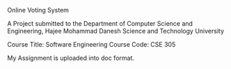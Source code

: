 Online Voting System

A Project submitted to the Department of Computer Science and Engineering,
Hajee Mohammad Danesh Science and Technology University

Course Title: Software Engineering
Course Code: CSE 305

My Assignment is uploaded into doc format.
